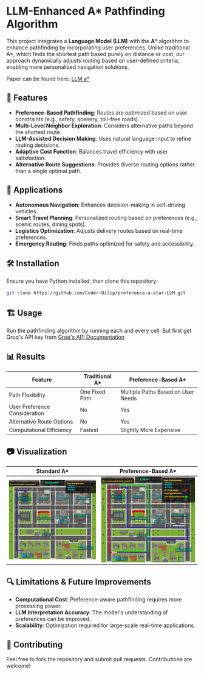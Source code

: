 # LLM-Enhanced A* Pathfinding Algorithm

This project integrates a **Language Model (LLM)** with the **A*** algorithm to enhance pathfinding by incorporating user preferences. Unlike traditional A*, which finds the shortest path based purely on distance or cost, our approach dynamically adjusts routing based on user-defined criteria, enabling more personalized navigation solutions.

Paper can be found here: [LLM a*](http://dx.doi.org/10.13140/RG.2.2.26915.36644)

## 🚀 Features
- **Preference-Based Pathfinding**: Routes are optimized based on user constraints (e.g., safety, scenery, toll-free roads).
- **Multi-Level Neighbor Exploration**: Considers alternative paths beyond the shortest route.
- **LLM-Assisted Decision Making**: Uses natural language input to refine routing decisions.
- **Adaptive Cost Function**: Balances travel efficiency with user satisfaction.
- **Alternative Route Suggestions**: Provides diverse routing options rather than a single optimal path.

## 📌 Applications
- **Autonomous Navigation**: Enhances decision-making in self-driving vehicles.
- **Smart Travel Planning**: Personalized routing based on preferences (e.g., scenic routes, dining spots).
- **Logistics Optimization**: Adjusts delivery routes based on real-time preferences.
- **Emergency Routing**: Finds paths optimized for safety and accessibility.

## 🛠️ Installation
Ensure you have Python installed, then clone this repository:
```bash
git clone https://github.com/Coder-Dilip/preference-a-star-LLM.git
```

## 🏗️ Usage
Run the pathfinding algorithm by running each and every cell:
But first get Groq's API key from [Groq's API Documentation](https://console.groq.com/login)


## 📊 Results
| Feature | Traditional A* | Preference-Based A* |
|---------|---------------|---------------------|
| Path Flexibility | One Fixed Path | Multiple Paths Based on User Needs |
| User Preference Consideration | No | Yes |
| Alternative Route Options | No | Yes |
| Computational Efficiency | Fastest | Slightly More Expensive |

## 📷 Visualization
| **Standard A*** | **Preference-Based A*** |
|-----------------|------------------------|
| ![Standard A*](standardA.png) | ![LLM A*](llmA.png) |

## 🔍 Limitations & Future Improvements
- **Computational Cost**: Preference-aware pathfinding requires more processing power.
- **LLM Interpretation Accuracy**: The model's understanding of preferences can be improved.
- **Scalability**: Optimization required for large-scale real-time applications.

## 🤝 Contributing
Feel free to fork the repository and submit pull requests. Contributions are welcome!


